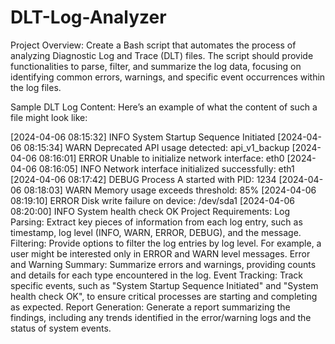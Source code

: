 # DLT-Log-Analyzer


Project Overview:
Create a Bash script that automates the process of analyzing Diagnostic Log and Trace (DLT) files. The script should provide functionalities to parse, filter, and summarize the log data, focusing on identifying common errors, warnings, and specific event occurrences within the log files.

Sample DLT Log Content:
Here’s an example of what the content of such a file might look like:

[2024-04-06 08:15:32] INFO System Startup Sequence Initiated
[2024-04-06 08:15:34] WARN Deprecated API usage detected: api_v1_backup
[2024-04-06 08:16:01] ERROR Unable to initialize network interface: eth0
[2024-04-06 08:16:05] INFO Network interface initialized successfully: eth1
[2024-04-06 08:17:42] DEBUG Process A started with PID: 1234
[2024-04-06 08:18:03] WARN Memory usage exceeds threshold: 85%
[2024-04-06 08:19:10] ERROR Disk write failure on device: /dev/sda1
[2024-04-06 08:20:00] INFO System health check OK
Project Requirements:
Log Parsing:
Extract key pieces of information from each log entry, such as timestamp, log level (INFO, WARN, ERROR, DEBUG), and the message.
Filtering:
Provide options to filter the log entries by log level. For example, a user might be interested only in ERROR and WARN level messages.
Error and Warning Summary:
Summarize errors and warnings, providing counts and details for each type encountered in the log.
Event Tracking:
Track specific events, such as "System Startup Sequence Initiated" and "System health check OK", to ensure critical processes are starting and completing as expected.
Report Generation:
Generate a report summarizing the findings, including any trends identified in the error/warning logs and the status of system events.
